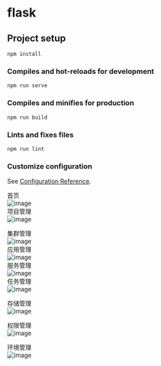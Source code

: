 # flask

## Project setup
```
npm install
```

### Compiles and hot-reloads for development
```
npm run serve
```

### Compiles and minifies for production
```
npm run build
```

### Lints and fixes files
```
npm run lint
```

### Customize configuration
See [Configuration Reference](https://cli.vuejs.org/config/).

首页
<br>![image](https://gitee.com/cmlfxz/flask-ui/blob/master/image/1.jpg)<br>
项目管理
<br>![image](https://gitee.com/cmlfxz/flask-ui/blob/master/image/2.jpg)<br>

集群管理
<br>![image](https://gitee.com/cmlfxz/flask-ui/blob/master/image/3.jpg)<br>
应用管理
<br>![image](https://gitee.com/cmlfxz/flask-ui/blob/master/image/4.jpg)<br>
服务管理
<br>![image](https://gitee.com/cmlfxz/flask-ui/blob/master/image/5.jpg)<br>
任务管理
<br>![image](https://gitee.com/cmlfxz/flask-ui/blob/master/image/6.jpg)<br>

存储管理
<br>![image](https://gitee.com/cmlfxz/flask-ui/blob/master/image/7.jpg)<br>

权限管理
<br>![image](https://gitee.com/cmlfxz/flask-ui/blob/master/image/8.jpg)<br>

环境管理
<br>![image](https://gitee.com/cmlfxz/flask-ui/blob/master/image/9.jpg)<br>





